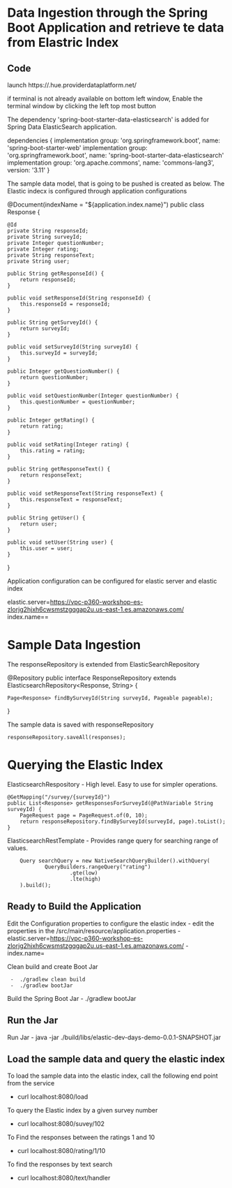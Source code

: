 # Data Ingestion through the Spring Boot Application and retrieve te data from Elastric Index


## Code

 launch https://<firstname-lastname>.hue.providerdataplatform.net/

 if terminal is not already available on bottom left window, Enable the terminal window by clicking the left top most button 

 The dependency 'spring-boot-starter-data-elasticsearch' is added  for Spring Data ElasticSearch application.

   

dependencies {
	implementation group: 'org.springframework.boot', name: 'spring-boot-starter-web'
	implementation group: 'org.springframework.boot', name: 'spring-boot-starter-data-elasticsearch'
	implementation group: 'org.apache.commons', name: 'commons-lang3', version: '3.11'
}

   
The sample data model, that is going to be pushed is created as below. The Elastic indecx is configured through application configurations 

   

@Document(indexName = "${application.index.name}")
public class Response {

    @Id
    private String responseId;
    private String surveyId;
    private Integer questionNumber;
    private Integer rating;
    private String responseText;
    private String user;

    public String getResponseId() {
        return responseId;
    }

    public void setResponseId(String responseId) {
        this.responseId = responseId;
    }

    public String getSurveyId() {
        return surveyId;
    }

    public void setSurveyId(String surveyId) {
        this.surveyId = surveyId;
    }

    public Integer getQuestionNumber() {
        return questionNumber;
    }

    public void setQuestionNumber(Integer questionNumber) {
        this.questionNumber = questionNumber;
    }

    public Integer getRating() {
        return rating;
    }

    public void setRating(Integer rating) {
        this.rating = rating;
    }

    public String getResponseText() {
        return responseText;
    }

    public void setResponseText(String responseText) {
        this.responseText = responseText;
    }

    public String getUser() {
        return user;
    }

    public void setUser(String user) {
        this.user = user;
    }
}

   

Application configuration can be configured for elastic server and elastic index

   
elastic.server=https://vpc-p360-workshop-es-zlorjg2hjxh6cwsmstzgqgap2u.us-east-1.es.amazonaws.com/
index.name==<firstname-lastname>

   


# Sample Data Ingestion

The responseRepository is extended from ElasticSearchRepository 

   
@Repository
public interface ResponseRepository extends ElasticsearchRepository<Response, String> {

    Page<Response> findBySurveyId(String surveyId, Pageable pageable);

}

   

The sample data is saved with responseRepository
       
    responseRepository.saveAll(responses);
    
       

# Querying the Elastic Index

ElasticsearchRespository - High level.  Easy to use for simpler operations. 
    
       

    @GetMapping("/survey/{surveyId}")
    public List<Response> getResponsesForSurveyId(@PathVariable String surveyId) {
        PageRequest page = PageRequest.of(0, 10);
        return responseRepository.findBySurveyId(surveyId, page).toList();
    }
    
       
    
    
 ElasticsearchRestTemplate - Provides range query for searching range of values.

       

        Query searchQuery = new NativeSearchQueryBuilder().withQuery(
                QueryBuilders.rangeQuery("rating")
                        .gte(low)
                        .lte(high)
        ).build();
    
       
    


## Ready to Build the Application 

 Edit the Configuration properties to configure the elastic index 
     -   edit the properties in the  /src/main/resource/application.properties 
     -    elastic.server=https://vpc-p360-workshop-es-zlorjg2hjxh6cwsmstzgqgap2u.us-east-1.es.amazonaws.com/ 
     -    index.name=<firstname-lastname>     
  
 Clean build and create Boot Jar
  
     -  ./gradlew clean build 
     -  ./gradlew bootJar 
  
 Build the Spring Boot Jar
      -  ./gradlew bootJar 
  
## Run the Jar
  
 Run Jar 
    -  java -jar ./build/libs/elastic-dev-days-demo-0.0.1-SNAPSHOT.jar    
  
## Load the sample data and query the elastic index  
  
 To load the sample data into the elastic index, call the following end point from the service
   -  curl localhost:8080/load 

 To query the Elastic index by a given survey number 
   -  curl localhost:8080/suvey/102 

 To Find the responses between the ratings 1 and 10
   -  curl localhost:8080/rating/1/10 

 To find the responses by text search 
   -  curl localhost:8080/text/handler 


  

  
  